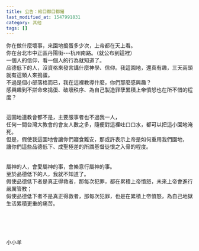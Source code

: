 ```yaml
---
title: 公告：給口都口都豬
last_modified_at: 1547991831
category: 其他
tags: []
---
```


<p>你在做什麼壞事，來園地搗蛋多少次，上帝都在天上看。<br/>你在台北市中正區丹陽街---杭州南路。（就公布到這裡）<br/>一個人的信仰，看一個人的行為就知道了。<br/>品德低下的人，沒資格來發言講什麼神學、信仰。<!--more-->我這園地，還真有趣，三天兩頭就有這類人來搗蛋。<br/>不過是個小部落格而已，我在這裡教導什麼，你們那麼感興趣？<br/>感興趣到不拼命來搗蛋、破壞秩序、為自己製造罪孽累積上帝憤怒也在所不惜的程度？<br/><br/><br/>這園地連教會都不是，主要服事者也不過我一人，<br/>任何一間台灣大教會的會友人數之多，隨便對這裡吐口口水，都可以把這小園地淹死。<br/>但是，假使我這園地會讓你們寢食難安，那或許表示上帝是如何重用我們園地，<br/>讓你們這些品德低下、成聖極差的所謂基督徒恨之入骨的程度。<br/><br/><br/>屬神的人，會愛屬神的事，會樂意行屬神的事。<br/>至於品德低下的人，我就不知道了。<br/>假使品德低下者是真正得救者，那每次犯罪，都在累積上帝憤怒，未來上帝會進行嚴厲管教；<br/>假使品德低下者不是真正得救者，那每次犯罪，也是在累積上帝憤怒，為自己地獄生活累積更重的痛苦。<br/><br/><br/><br/><br/><br/>小小羊<br/><br/><br/><br/><br/>
</p>